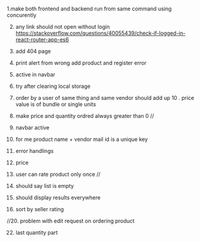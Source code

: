 1.make both frontend and backend run from same command using concurently

2. any link should not open without login https://stackoverflow.com/questions/40055439/check-if-logged-in-react-router-app-es6
3. add 404 page
4. print alert from wrong add product and register error
5. active in navbar
6. try after clearing local storage
7. order by a user of same thing and same vendor should add up
   10 . price value is of bundle or single units
8. make price and quantity ordred always greater than 0 //
9. navbar active
10. for me product name + vendor mail id is a unique key
11. error handlings
12. price

13. user can rate product only once //
14. should say list is empty
15. should display results everywhere

16. sort by seller rating

//20. problem with edit request on ordering product

22. last quantity part
